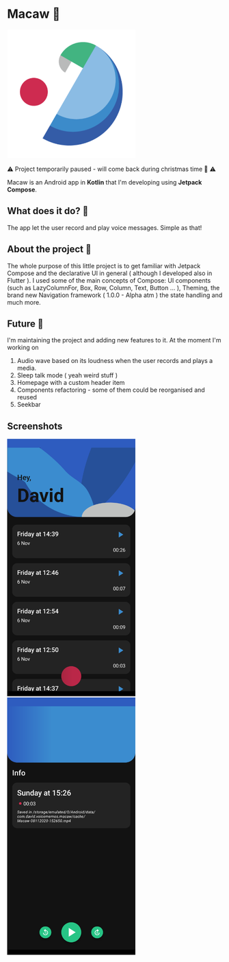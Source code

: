# Macaw 🦜

<img src="https://github.com/davidmarinangeli/Macaw/blob/master/app/src/main/ic_launcher-playstore.png?raw=true" width="300" alignment="center" />

⚠️ Project temporarily paused - will come back during christmas time 😬 ⚠️

Macaw is an Android app in **Kotlin** that I'm developing using **Jetpack Compose**.

## What does it do? 🤔

The app let the user record and play voice messages. Simple as that!

## About the project 🎨

The whole purpose of this little project is to get familiar with Jetpack Compose and the declarative UI in general ( although I developed also in Flutter ). I used some
of the main concepts of Compose: UI components (such as LazyColumnFor, Box, Row, Column, Text, Button ... ), Theming, the brand new Navigation framework ( 1.0.0 - Alpha atm )
the state handling and much more.

## Future 📶

I'm maintaining the project and adding new features to it. At the moment I'm working on
1. Audio wave based on its loudness when the user records and plays a media.
2. Sleep talk mode ( yeah weird stuff )
3. Homepage with a custom header item
4. Components refactoring - some of them could be reorganised and reused
5. Seekbar

## Screenshots



<img src="https://raw.githubusercontent.com/davidmarinangeli/Macaw/master/2D14B464-44A1-4563-9CC7-89FEED886426.png" width="300" alignment="center" />    <img src="https://raw.githubusercontent.com/davidmarinangeli/Macaw/master/FDB5CC3A-FCF4-4FA8-B18C-8C28E738D45B.png" width="300" alignment="center" />
